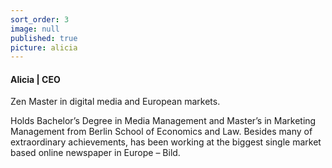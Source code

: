 ```yaml
---
sort_order: 3
image: null
published: true
picture: alicia
---
```


#### Alicia | CEO

Zen Master in digital media and European markets.  

Holds Bachelor’s Degree in Media Management and Master’s in Marketing Management from Berlin School of Economics and Law. Besides many of extraordinary achievements, has been working at the biggest single market based online newspaper in Europe – Bild.
